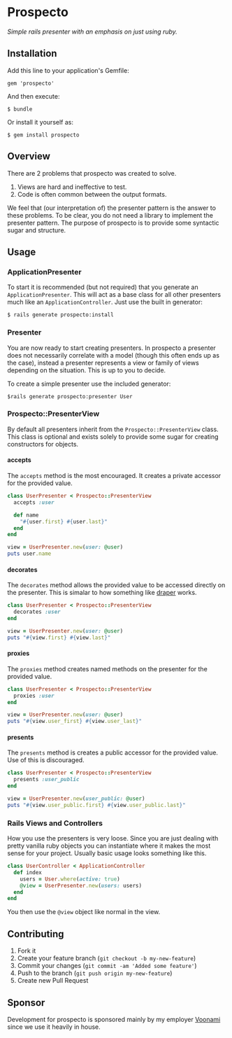 # Prospecto

*Simple rails presenter with an emphasis on just using ruby.*

## Installation

Add this line to your application's Gemfile:

    gem 'prospecto'

And then execute:

    $ bundle

Or install it yourself as:

    $ gem install prospecto

## Overview

There are 2 problems that prospecto was created to solve.

1. Views are hard and ineffective to test.
2. Code is often common between the output formats.

We feel that (our interpretation of) the presenter pattern is the answer to
these problems. To be clear, you do not need a library to implement the
presenter pattern.  The purpose of prospecto is to provide some syntactic sugar
and structure.

## Usage

### ApplicationPresenter

To start it is recommended (but not required) that you generate an
`ApplicationPresenter`.  This will act as a base class for all other presenters
much like an `ApplicationController`.  Just use the built in generator:

    $ rails generate prospecto:install

### Presenter

You are now ready to start creating presenters.  In prospecto a presenter does
not necessarily correlate with a model (though this often ends up as the case),
instead a presenter represents a view or family of views depending on the
situation.  This is up to you to decide.

To create a simple presenter use the included generator:

    $rails generate prospecto:presenter User

### Prospecto::PresenterView

By default all presenters inherit from the `Prospecto::PresenterView` class.
This class is optional and exists solely to provide some sugar for creating
constructors for objects.

#### accepts

The `accepts` method is the most encouraged.  It creates a private accessor for
the provided value.

``` ruby
class UserPresenter < Prospecto::PresenterView
  accepts :user

  def name
    "#{user.first} #{user.last}"
  end
end

view = UserPresenter.new(user: @user)
puts user.name
```

#### decorates

The `decorates` method allows the provided value to be accessed directly on the
presenter.  This is simalar to how something like
[draper](https://github.com/jcasimir/draper) works.

``` ruby
class UserPresenter < Prospecto::PresenterView
  decorates :user
end

view = UserPresenter.new(user: @user)
puts "#{view.first} #{view.last}"
```

#### proxies

The `proxies` method creates named methods on the presenter for the provided
value.

``` ruby
class UserPresenter < Prospecto::PresenterView
  proxies :user
end

view = UserPresenter.new(user: @user)
puts "#{view.user_first} #{view.user_last}"
```

#### presents

The `presents` method is creates a public accessor for the provided value.  Use
of this is discouraged.

``` ruby
class UserPresenter < Prospecto::PresenterView
  presents :user_public
end

view = UserPresenter.new(user_public: @user)
puts "#{view.user_public.first} #{view.user_public.last}"
```

### Rails Views and Controllers

How you use the presenters is very loose.  Since you are just dealing with
pretty vanilla ruby objects you can instantiate where it makes the most sense
for your project.  Usually basic usage looks something like this.

``` ruby
class UserController < ApplicationController
  def index
    users = User.where(active: true)
    @view = UserPresenter.new(users: users)
  end
end
```

You then use the `@view` object like normal in the view.

## Contributing

1. Fork it
2. Create your feature branch (`git checkout -b my-new-feature`)
3. Commit your changes (`git commit -am 'Added some feature'`)
4. Push to the branch (`git push origin my-new-feature`)
5. Create new Pull Request

## Sponsor

Development for prospecto is sponsored mainly by my employer
[Voonami](http://www.voonami.com) since we use it heavily in house.
